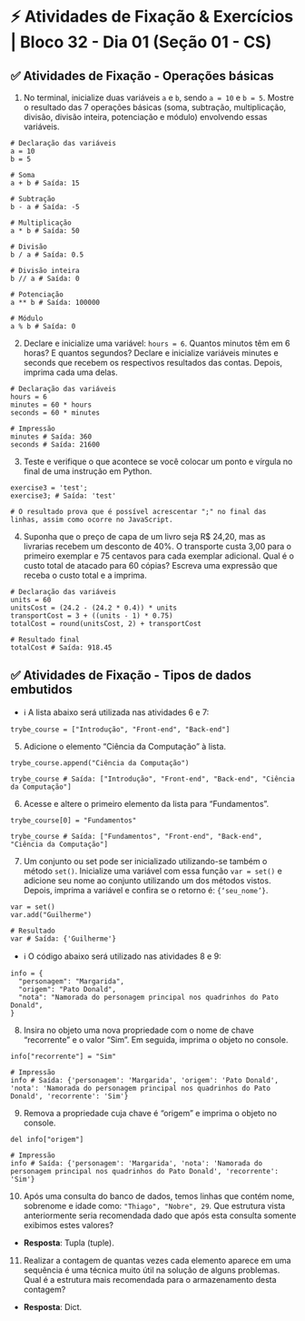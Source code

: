 # ⚡ Atividades de Fixação & Exercícios | Bloco 32 - Dia 01 (Seção 01 - CS)

## ✅ Atividades de Fixação - Operações básicas

1. No terminal, inicialize duas variáveis `a` e `b`, sendo `a = 10` e `b = 5`. Mostre o resultado das 7 operações básicas (soma, subtração, multiplicação, divisão, divisão inteira, potenciação e módulo) envolvendo essas variáveis.

```
# Declaração das variáveis
a = 10
b = 5

# Soma
a + b # Saída: 15

# Subtração
b - a # Saída: -5

# Multiplicação
a * b # Saída: 50

# Divisão
b / a # Saída: 0.5

# Divisão inteira
b // a # Saída: 0

# Potenciação
a ** b # Saída: 100000

# Módulo
a % b # Saída: 0

```

2. Declare e inicialize uma variável: `hours = 6`. Quantos minutos têm em 6 horas? E quantos segundos? Declare e inicialize variáveis minutes e seconds que recebem os respectivos resultados das contas. Depois, imprima cada uma delas.

```
# Declaração das variáveis
hours = 6
minutes = 60 * hours
seconds = 60 * minutes

# Impressão
minutes # Saída: 360
seconds # Saída: 21600
```

3. Teste e verifique o que acontece se você colocar um ponto e vírgula no final de uma instrução em Python.

```
exercise3 = 'test';
exercise3; # Saída: 'test'

# O resultado prova que é possível acrescentar ";" no final das linhas, assim como ocorre no JavaScript.
```

4. Suponha que o preço de capa de um livro seja R$ 24,20, mas as livrarias recebem um desconto de 40%. O transporte custa 3,00 para o primeiro exemplar e 75 centavos para cada exemplar adicional. Qual é o custo total de atacado para 60 cópias? Escreva uma expressão que receba o custo total e a imprima.

```
# Declaração das variáveis
units = 60
unitsCost = (24.2 - (24.2 * 0.4)) * units
transportCost = 3 + ((units - 1) * 0.75)
totalCost = round(unitsCost, 2) + transportCost

# Resultado final
totalCost # Saída: 918.45
```

## ✅ Atividades de Fixação - Tipos de dados embutidos

- ℹ️ A lista abaixo será utilizada nas atividades 6 e 7:

```
trybe_course = ["Introdução", "Front-end", "Back-end"]
```

5. Adicione o elemento “Ciência da Computação” à lista.

```
trybe_course.append("Ciência da Computação")

trybe_course # Saída: ["Introdução", "Front-end", "Back-end", "Ciência da Computação"]
```

6. Acesse e altere o primeiro elemento da lista para “Fundamentos”.

```
trybe_course[0] = "Fundamentos"

trybe_course # Saída: ["Fundamentos", "Front-end", "Back-end", "Ciência da Computação"]
```

7. Um conjunto ou set pode ser inicializado utilizando-se também o método `set()`. Inicialize uma variável com essa função `var = set()` e adicione seu nome ao conjunto utilizando um dos métodos vistos. Depois, imprima a variável e confira se o retorno é: `{‘seu_nome’}`.

```
var = set()
var.add("Guilherme")

# Resultado
var # Saída: {'Guilherme'}
```

- ℹ️ O código abaixo será utilizado nas atividades 8 e 9:

```
info = {
  "personagem": "Margarida",
  "origem": "Pato Donald",
  "nota": "Namorada do personagem principal nos quadrinhos do Pato Donald",
}
```

8. Insira no objeto uma nova propriedade com o nome de chave “recorrente” e o valor “Sim”. Em seguida, imprima o objeto no console.

```
info["recorrente"] = "Sim"

# Impressão
info # Saída: {'personagem': 'Margarida', 'origem': 'Pato Donald', 'nota': 'Namorada do personagem principal nos quadrinhos do Pato Donald', 'recorrente': 'Sim'}
```

9. Remova a propriedade cuja chave é “origem” e imprima o objeto no console.

```
del info["origem"]

# Impressão
info # Saída: {'personagem': 'Margarida', 'nota': 'Namorada do personagem principal nos quadrinhos do Pato Donald', 'recorrente': 'Sim'}

```

10. Após uma consulta do banco de dados, temos linhas que contém nome, sobrenome e idade como: `"Thiago", "Nobre", 29`. Que estrutura vista anteriormente seria recomendada dado que após esta consulta somente exibimos estes valores?

- **Resposta**: Tupla (tuple).

11. Realizar a contagem de quantas vezes cada elemento aparece em uma sequência é uma técnica muito útil na solução de alguns problemas. Qual é a estrutura mais recomendada para o armazenamento desta contagem?

- **Resposta**: Dict.
